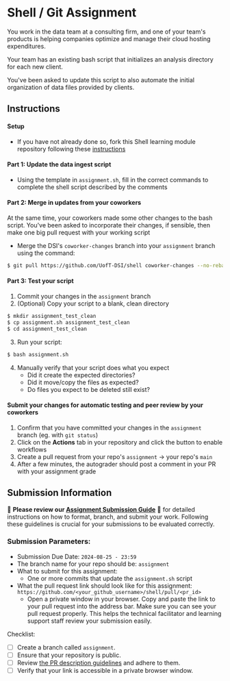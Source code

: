 # Shell / Git Assignment
You work in the data team at a consulting firm, and one of your team's products is helping companies optimize and manage their cloud hosting expenditures.

Your team has an existing bash script that initializes an analysis directory for each new client.

You've been asked to update this script to also automate the initial organization of data files provided by clients.

## Instructions
#### Setup
* If you have not already done so, fork this Shell learning module repository following these [instructions](https://github.com/UofT-DSI/onboarding/blob/main/onboarding_documents/submissions.md#setting-up)

#### Part 1: Update the data ingest script
* Using the template in `assignment.sh`, fill in the correct commands to complete the shell script described by the comments

#### Part 2: Merge in updates from your coworkers
At the same time, your coworkers made some other changes to the bash script.
You've been asked to incorporate their changes, if sensible, then make one big pull request with your working script
* Merge the DSI's `coworker-changes` branch into your `assignment` branch using the command:
```bash
$ git pull https://github.com/UofT-DSI/shell coworker-changes --no-rebase
```

#### Part 3: Test your script
1. Commit your changes in the `assignment` branch
2. (Optional) Copy your script to a blank, clean directory
```bash
$ mkdir assignment_test_clean
$ cp assignment.sh assignment_test_clean
$ cd assignment_test_clean
```
3. Run your script:
```bash
$ bash assignment.sh
```
4. Manually verify that your script does what you expect
    * Did it create the expected directories?
    * Did it move/copy the files as expected?
    * Do files you expect to be deleted still exist?

#### Submit your changes for automatic testing and peer review by your coworkers
1. Confirm that you have committed your changes in the `assignment` branch (eg. with `git status`)
1. Click on the **Actions** tab in your repository and click the button to enable workflows
1. Create a pull request from your repo's `assignment` → your repo's `main`
1. After a few minutes, the autograder should post a comment in your PR with your assignment grade


## Submission Information

🚨 **Please review our [Assignment Submission Guide](https://github.com/UofT-DSI/onboarding/blob/main/onboarding_documents/submissions.md)** 🚨 for detailed instructions on how to format, branch, and submit your work. Following these guidelines is crucial for your submissions to be evaluated correctly.

### Submission Parameters:
* Submission Due Date: `2024-08-25 - 23:59`
* The branch name for your repo should be: `assignment`
* What to submit for this assignment:
    * One or more commits that update the `assignment.sh` script
* What the pull request link should look like for this assignment: `https://github.com/<your_github_username>/shell/pull/<pr_id>`
    * Open a private window in your browser. Copy and paste the link to your pull request into the address bar. Make sure you can see your pull request properly. This helps the technical facilitator and learning support staff review your submission easily.

Checklist:
- [ ] Create a branch called `assignment`.
- [ ] Ensure that your repository is public.
- [ ] Review [the PR description guidelines](https://github.com/UofT-DSI/onboarding/blob/main/onboarding_documents/submissions.md#guidelines-for-pull-request-descriptions) and adhere to them.
- [ ] Verify that your link is accessible in a private browser window.

